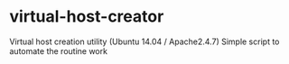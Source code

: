 # virtual-host-creator
Virtual host creation utility (Ubuntu 14.04 / Apache2.4.7)
Simple script to automate the routine work
